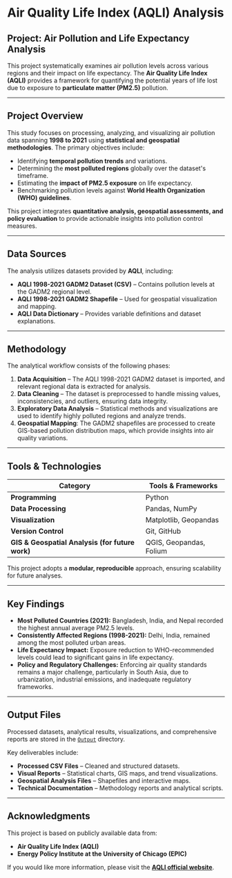 # Air Quality Life Index (AQLI) Analysis

## Project: Air Pollution and Life Expectancy Analysis

This project systematically examines air pollution levels across various regions and their impact on life expectancy. The **Air Quality Life Index (AQLI)** provides a framework for quantifying the potential years of life lost due to exposure to **particulate matter (PM2.5)** pollution.

---

## Project Overview

This study focuses on processing, analyzing, and visualizing air pollution data spanning **1998 to 2021** using **statistical and geospatial methodologies**. The primary objectives include:

- Identifying **temporal pollution trends** and variations.
- Determining the **most polluted regions** globally over the dataset's timeframe.
- Estimating the **impact of PM2.5 exposure** on life expectancy.
- Benchmarking pollution levels against **World Health Organization (WHO) guidelines**.

This project integrates **quantitative analysis, geospatial assessments, and policy evaluation** to provide actionable insights into pollution control measures.

---

## Data Sources

The analysis utilizes datasets provided by **AQLI**, including:

- **AQLI 1998-2021 GADM2 Dataset (CSV)** – Contains pollution levels at the GADM2 regional level.
- **AQLI 1998-2021 GADM2 Shapefile** – Used for geospatial visualization and mapping.
- **AQLI Data Dictionary** – Provides variable definitions and dataset explanations.

---

## Methodology

The analytical workflow consists of the following phases:

1. **Data Acquisition** – The AQLI 1998-2021 GADM2 dataset is imported, and relevant regional data is extracted for analysis.
2. **Data Cleaning** – The dataset is preprocessed to handle missing values, inconsistencies, and outliers, ensuring data integrity.
3. **Exploratory Data Analysis** – Statistical methods and visualizations are used to identify highly polluted regions and analyze trends.
4. **Geospatial Mapping**: The GADM2 shapefiles are processed to create GIS-based pollution distribution maps, which provide insights into air quality variations.

---

## Tools & Technologies

| **Category**         | **Tools & Frameworks**           |
|----------------------|---------------------------------|
| **Programming**      | Python                     |
| **Data Processing**  | Pandas, NumPy                   |
| **Visualization**    | Matplotlib, Geopandas    |
| **Version Control**  | Git, GitHub                     |
| **GIS & Geospatial Analysis (for future work)** | QGIS, Geopandas, Folium|


This project adopts a **modular, reproducible** approach, ensuring scalability for future analyses.

---

## Key Findings

- **Most Polluted Countries (2021):** Bangladesh, India, and Nepal recorded the highest annual average PM2.5 levels.
- **Consistently Affected Regions (1998-2021):** Delhi, India, remained among the most polluted urban areas.
- **Life Expectancy Impact:** Exposure reduction to WHO-recommended levels could lead to significant gains in life expectancy.
- **Policy and Regulatory Challenges:** Enforcing air quality standards remains a major challenge, particularly in South Asia, due to urbanization, industrial emissions, and inadequate regulatory frameworks.

---

## Output Files

Processed datasets, analytical results, visualizations, and comprehensive reports are stored in the [`Output`](https://github.com/Assignment/Output) directory.

Key deliverables include:

- **Processed CSV Files** – Cleaned and structured datasets.
- **Visual Reports** – Statistical charts, GIS maps, and trend visualizations.
- **Geospatial Analysis Files** – Shapefiles and interactive maps.
- **Technical Documentation** – Methodology reports and analytical scripts.

---

## Acknowledgments

This project is based on publicly available data from:

- **Air Quality Life Index (AQLI)**
- **Energy Policy Institute at the University of Chicago (EPIC)**

If you would like more information, please visit the **[AQLI official website](https://aqli.epic.uchicago.edu/)**.
